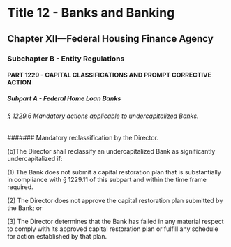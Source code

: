 
# Title 12 - Banks and Banking
## Chapter XII—Federal Housing Finance Agency
### Subchapter B - Entity Regulations
#### PART 1229 - CAPITAL CLASSIFICATIONS AND PROMPT CORRECTIVE ACTION
##### Subpart A - Federal Home Loan Banks
###### § 1229.6 Mandatory actions applicable to undercapitalized Banks.
####### Mandatory reclassification by the Director.

(b)The Director shall reclassify an undercapitalized Bank as significantly undercapitalized if:

(1) The Bank does not submit a capital restoration plan that is substantially in compliance with § 1229.11 of this subpart and within the time frame required.

(2) The Director does not approve the capital restoration plan submitted by the Bank; or

(3) The Director determines that the Bank has failed in any material respect to comply with its approved capital restoration plan or fulfill any schedule for action established by that plan.
